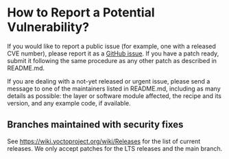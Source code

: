 How to Report a Potential Vulnerability?
========================================

If you would like to report a public issue (for example, one with a released
CVE number), please report it as a
[GitHub issue](https://github.com/quic-yocto/meta-qcom-hwe/issues/new).
If you have a patch ready, submit it following the same procedure as any other
patch as described in README.md.

If you are dealing with a not-yet released or urgent issue, please send a
message to one of the maintainers listed in README.md, including as many details as
possible: the layer or software module affected, the recipe and its version,
and any example code, if available.

Branches maintained with security fixes
---------------------------------------

See https://wiki.yoctoproject.org/wiki/Releases for the list of current
releases. We only accept patches for the LTS releases and the main branch.
